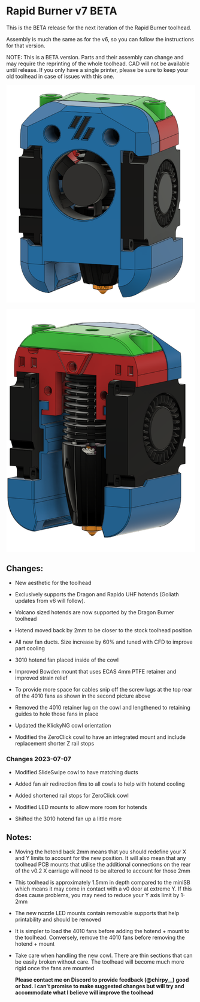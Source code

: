 # Rapid Burner v7 BETA

This is the BETA release for the next iteration of the Rapid Burner toolhead.

Assembly is much the same as for the v6, so you can follow the instructions for that version.

NOTE: This is a BETA version. Parts and their assembly can change and may require the reprinting of the whole toolhead. CAD will not be available until release. If you only have a single printer, please be sure to keep your old toolhead in case of issues with this one.

![](images/front.png)

![](images/back.png)

## Changes:

- New aesthetic for the toolhead

- Exclusively supports the Dragon and Rapido UHF hotends (Goliath updates from v6 will follow). 

- Volcano sized hotends are now supported by the Dragon Burner toolhead

- Hotend moved back by 2mm to be closer to the stock toolhead position

- All new fan ducts. Size increase by 60% and tuned with CFD to improve part cooling

- 3010 hotend fan placed inside of the cowl

- Improved Bowden mount that uses ECAS 4mm PTFE retainer and improved strain relief

- To provide more space for cables snip off the screw lugs at the top rear of the 4010 fans as shown in the second picture above

- Removed the 4010 retainer lug on the cowl and lengthened to retaining guides to hole those fans in place

- Updated the KlickyNG cowl orientation

- Modified the ZeroClick cowl to have an integrated mount and include replacement shorter Z rail stops

### Changes 2023-07-07

- Modified SlideSwipe cowl to have matching ducts

- Added fan air redirection fins to all cowls to help with hotend cooling

- Added shortened rail stops for ZeroClick cowl

- Modified LED mounts to allow more room for hotends

- Shifted the 3010 hotend fan up a little more

## Notes:

- Moving the hotend back 2mm means that you should redefine your X and Y limits to account for the new position. It will also mean that any toolhead PCB mounts that utilise the additional connections on the rear of the v0.2 X carriage will need to be altered to account for those 2mm

- This toolhead is approximately 1.5mm in depth compared to the miniSB which means it may come in contact with a v0 door at extreme Y. If this does cause problems, you may need to reduce your Y axis limit by 1-2mm

- The new nozzle LED mounts contain removable supports that help printability and should be removed

- It is simpler to load the 4010 fans before adding the hotend + mount to the toolhead. Conversely, remove the 4010 fans before removing the hotend + mount

- Take care when handling the new cowl. There are thin sections that can be easily broken without care. The toolhead will become much more rigid once the fans are mounted
  
  **Please contact me on Discord to provide feedback (@chirpy__) good or bad. I can't promise to make suggested changes but will try and accommodate what I believe will improve the toolhead**
